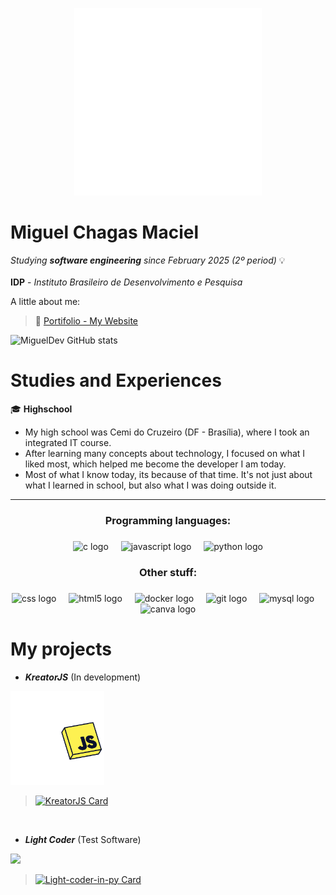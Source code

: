 <p align='center'>
  <img src='meum.png' width='300px'>
</p>

**Miguel Chagas Maciel**
==========================
*Studying ***software engineering*** since February 2025 (2º period)* 💡<br><br>
**IDP** - *Instituto Brasileiro de Desenvolvimento e Pesquisa* 

A little about me:
> 📔 <a href="https://migueldev-gh.github.io/Portifolio/">Portifolio - My Website</a>

![MiguelDev GitHub stats](https://github-readme-stats.vercel.app/api?username=migueldev-gh&show_icons=true&theme=transparent)

Studies and Experiences
==================

🎓 **Highschool** <br>

- My high school was Cemi do Cruzeiro (DF - Brasília), where I took an integrated IT course.
- After learning many concepts about technology, I focused on what I liked most, which helped me become the developer I am today.
- Most of what I know today, its because of that time. It's not just about what I learned in school, but also what I was doing outside it.

------
<h3 align="center">Programming languages:</h3>

###

<div align="center">
  <img src="https://skillicons.dev/icons?i=c" height="40" alt="c logo"  />
  <img width="12" />
  <img src="https://cdn.jsdelivr.net/gh/devicons/devicon/icons/javascript/javascript-original.svg" height="40" alt="javascript logo"  />
  <img width="12" />
  <img src="https://cdn.jsdelivr.net/gh/devicons/devicon/icons/python/python-original.svg" height="40" alt="python logo"  />
</div>

###

<h3 align="center">Other stuff:</h3>

###

<div align="center">
  <img src="https://cdn.jsdelivr.net/gh/devicons/devicon/icons/css3/css3-original.svg" height="40" alt="css logo"  />
  <img width="12" />
  <img src="https://cdn.jsdelivr.net/gh/devicons/devicon/icons/html5/html5-original.svg" height="40" alt="html5 logo"  />
  <img width="12" />
  <img src="https://cdn.simpleicons.org/docker/2496ED" height="40" alt="docker logo"  />
  <img width="12" />
  <img src="https://cdn.jsdelivr.net/gh/devicons/devicon/icons/git/git-original.svg" height="40" alt="git logo"  />
  <img width="12" />
  <img src="https://cdn.jsdelivr.net/gh/devicons/devicon/icons/mysql/mysql-original.svg" height="40" alt="mysql logo"  />
  <img width="12" />
  <img src="https://cdn.jsdelivr.net/gh/devicons/devicon/icons/canva/canva-original.svg" height="40" alt="canva logo"  />
</div>

###

# My projects


- ***KreatorJS*** (In development)
  
<img src='https://github.com/MiguelDev-GH/KreatorJS/blob/main/assets/icon.png' width='150'>

> [![KreatorJS Card](https://github-readme-stats.vercel.app/api/pin/?username=migueldev-gh&repo=KreatorJS&theme=transparent)](https://github.com/migueldev-gh/KreatorJS)

<br>

- ***Light Coder*** (Test Software)

<img src='https://github.com/MiguelDev-GH/Light-Coder-in-py/blob/main/icone.ico' width='150'>

> [![Light-coder-in-py Card](https://github-readme-stats.vercel.app/api/pin/?username=migueldev-gh&repo=Light-Coder-in-py&theme=transparent)](https://github.com/migueldev-gh/Light-Coder-in-py)
